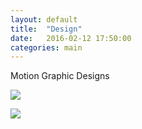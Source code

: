 ```yaml
---
layout: default
title:  "Design"
date:   2016-02-12 17:50:00
categories: main
---
```


Motion Graphic Designs
<p>
<img src="katekight.com/Images/ForHIllaryScreenShot.png"> 
</p>

<p>
<img src="katekight.com/images/EmojisScreenshot.png">
</p>


